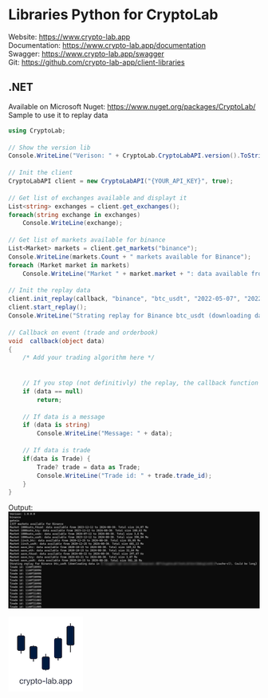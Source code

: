 # Libraries Python for CryptoLab
Website: https://www.crypto-lab.app  
Documentation: https://www.crypto-lab.app/documentation  
Swagger: https://www.crypto-lab.app/swagger  
Git: https://github.com/crypto-lab-app/client-libraries  

## .NET
Available on Microsoft Nuget: https://www.nuget.org/packages/CryptoLab/  
Sample to use it to replay data 
```csharp
using CryptoLab;

// Show the version lib
Console.WriteLine("Verison: " + CryptoLab.CryptoLabAPI.version().ToString());

// Init the client
CryptoLabAPI client = new CryptoLabAPI("{YOUR_API_KEY}", true);

// Get list of exchanges available and displayt it
List<string> exchanges = client.get_exchanges();
foreach(string exchange in exchanges)
    Console.WriteLine(exchange);

// Get list of markets available for binance
List<Market> markets = client.get_markets("binance");
Console.WriteLine(markets.Count + " markets available for Binance");
foreach (Market market in markets)
    Console.WriteLine("Market " + market.market + ": data available from " + market.first_record + " to " + market.last_record + ". Total size ");

// Init the replay data
client.init_replay(callback, "binance", "btc_usdt", "2022-05-07", "2022-07-10", false);
client.start_replay();
Console.WriteLine("Strating replay for Binance btc_usdt (downloading data in " + client.get_cache_directory() + ". Could be long)");

// Callback on event (trade and orderbook)
void  callback(object data)
{
    /* Add your trading algorithm here */


    // If you stop (not definitivly) the replay, the callback function is called but the trade is null
    if (data == null)
        return;

    // If data is a message
    if (data is string)
        Console.WriteLine("Message: " + data);

    // If data is trade
    if(data is Trade) {
        Trade? trade = data as Trade;
        Console.WriteLine("Trade id: " + trade.trade_id);
    }
}
```

Output:
![Logo](https://raw.githubusercontent.com/crypto-lab-app/client-libraries/main/Other/result_lib.png)


![Logo](https://raw.githubusercontent.com/crypto-lab-app/client-libraries/main/Other/logo_cl_2.png)
